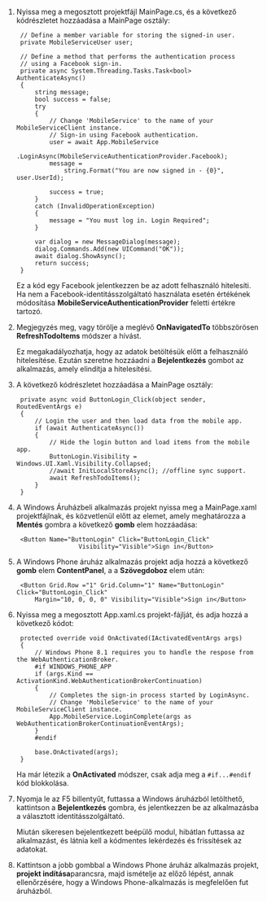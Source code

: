 
1. Nyissa meg a megosztott projektfájl MainPage.cs, és a következő kódrészletet hozzáadása a MainPage osztály:
    
        // Define a member variable for storing the signed-in user. 
        private MobileServiceUser user;

        // Define a method that performs the authentication process
        // using a Facebook sign-in. 
        private async System.Threading.Tasks.Task<bool> AuthenticateAsync()
        {
            string message;
            bool success = false;
            try
            {
                // Change 'MobileService' to the name of your MobileServiceClient instance.
                // Sign-in using Facebook authentication.
                user = await App.MobileService
                    .LoginAsync(MobileServiceAuthenticationProvider.Facebook);
                message =
                    string.Format("You are now signed in - {0}", user.UserId);

                success = true;
            }
            catch (InvalidOperationException)
            {
                message = "You must log in. Login Required";
            }

            var dialog = new MessageDialog(message);
            dialog.Commands.Add(new UICommand("OK"));
            await dialog.ShowAsync();
            return success;
        }

    Ez a kód egy Facebook jelentkezzen be az adott felhasználó hitelesíti. Ha nem a Facebook-identitásszolgáltató használata esetén értékének módosítása **MobileServiceAuthenticationProvider** feletti értékre tartozó.

3. Megjegyzés meg, vagy törölje a meglévő **OnNavigatedTo** többszörösen **RefreshTodoItems** módszer a hívást.

    Ez megakadályozhatja, hogy az adatok betöltésük előtt a felhasználó hitelesítése. Ezután szeretne hozzáadni a **Bejelentkezés** gombot az alkalmazás, amely elindítja a hitelesítési.

4. A következő kódrészletet hozzáadása a MainPage osztály:

        private async void ButtonLogin_Click(object sender, RoutedEventArgs e)
        {
            // Login the user and then load data from the mobile app.
            if (await AuthenticateAsync())
            {
                // Hide the login button and load items from the mobile app.
                ButtonLogin.Visibility = Windows.UI.Xaml.Visibility.Collapsed;
                //await InitLocalStoreAsync(); //offline sync support.
                await RefreshTodoItems();
            }
        }
        
5. A Windows Áruházbeli alkalmazás projekt nyissa meg a MainPage.xaml projektfájlnak, és közvetlenül előtt az elemet, amely meghatározza a **Mentés** gombra a következő **gomb** elem hozzáadása:

        <Button Name="ButtonLogin" Click="ButtonLogin_Click" 
                        Visibility="Visible">Sign in</Button>

6. A Windows Phone áruház alkalmazás projekt adja hozzá a következő **gomb** elem **ContentPanel**, a a **Szövegdoboz** elem után:

        <Button Grid.Row ="1" Grid.Column="1" Name="ButtonLogin" Click="ButtonLogin_Click" 
            Margin="10, 0, 0, 0" Visibility="Visible">Sign in</Button>

8. Nyissa meg a megosztott App.xaml.cs projekt-fájlját, és adja hozzá a következő kódot:

        protected override void OnActivated(IActivatedEventArgs args)
        {
            // Windows Phone 8.1 requires you to handle the respose from the WebAuthenticationBroker.
            #if WINDOWS_PHONE_APP
            if (args.Kind == ActivationKind.WebAuthenticationBrokerContinuation)
            {
                // Completes the sign-in process started by LoginAsync.
                // Change 'MobileService' to the name of your MobileServiceClient instance. 
                App.MobileService.LoginComplete(args as WebAuthenticationBrokerContinuationEventArgs);
            }
            #endif

            base.OnActivated(args);
        }

    Ha már létezik a **OnActivated** módszer, csak adja meg a `#if...#endif` kód blokkolása.

9. Nyomja le az F5 billentyűt, futtassa a Windows áruházból letölthető, kattintson a **Bejelentkezés** gombra, és jelentkezzen be az alkalmazásba a választott identitásszolgáltató. 

    Miután sikeresen bejelentkezett beépülő modul, hibátlan futtassa az alkalmazást, és látnia kell a kódmentes lekérdezés és frissítések az adatokat.

10. Kattintson a jobb gombbal a Windows Phone áruház alkalmazás projekt, **projekt indítása**parancsra, majd ismételje az előző lépést, annak ellenőrzésére, hogy a Windows Phone-alkalmazás is megfelelően fut áruházból.  

 